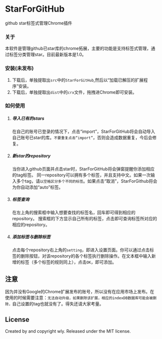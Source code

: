 # StarForGitHub
github star标签式管理Chrome插件

### 关于
本软件是管理github已star库的chrome拓展，主要的功能是支持标签式管理，通过标签分类管理star。目前最新版本是1.0。

### 安装(未发布)
1. 下载后，单独提取出`src`中的`StarForGitHub`,然后以“加载已解压的扩展程序”安装。
2. 下载后，单独提取出`dist`中的`crx`文件，拖拽进Chrome即可安装。

### 如何使用

1. ##### 导入已有的stars
	在自己的账号已登录的情况下，点击“import”，StarForGitHub将会自动导入自己账号已star的库。`不要重复点击“import”`，否则会造成数据重复，今后会修复。

2. ##### 新star的repository
	当你进入github页面并点击star时，StarForGitHub将会弹窗提醒你添加相应的tag标签。
	同一repository可以拥有多个标签，并且支持中文。如果一次输入多个tag，请`以空格区分多个不同的标签`。如果点击“取消”，StarForGithub将会为你自动添加“auto”标签。

3. ##### 标签查询
	在左上角的搜索框中输入想要查找的标签名，回车即可得到相应的repository。
	搜索框的下方显示自己所有的标签，点击即可查询标签所对应的相应的repository。

4. ##### 添加标签与删除标签
	点击每个repository右上角的`setting`，即进入设置页面。你可以通过点击标签的删除按钮，对该repository的各个标签执行删除操作。在文本框中输入新增的标签（多个标签的规则同上），点击`OK`，即可添加。

## 注意
因为并没有Google的Chrome扩展发布的账号，所以没有在应用市场上发布。在使用的时候需要注意：`无法自动升级，如果删除该扩展，相应的indexDB数据库可能会被删除，`自己设置的tag也就没有了。得失还请大家考量。

## License
Created by and copyright wly. Released under the MIT license.

